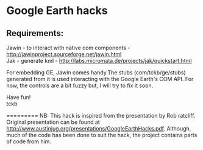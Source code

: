 Google Earth hacks
==================

Requirements:
-------------
Jawin - to interact with native com components  - http://jawinproject.sourceforge.net/jawin.html <br/>
Jak - generate kml - http://labs.micromata.de/projects/jak/quickstart.html <br/>


For embedding GE, Jawin comes handy.The stubs (com/tckb/ge/stubs) generated from it is used interacting with the Google Earth's COM API. For now, the controls are a bit fuzzy but, I will try to fix it soon. 
 
Have fun! <br/>
tckb

=========
NB:
This hack is inspired from the presentation by Rob ratcliff. Original presentation can be found at http://www.austinjug.org/presentations/GoogleEarthHacks.pdf. Although, much of the code has been done to suit the hack, the project contains parts of code from him. 
